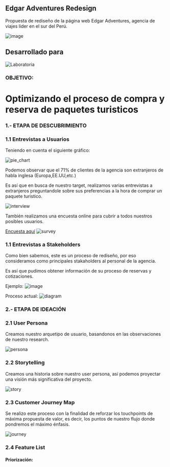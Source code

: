 ## Edgar Adventures Redesign

Propuesta de rediseño de la página web Edgar Adventures, agencia de viajes lider en el sur del Perú. 

![image](assets/images/vista01.PNG)


## Desarrollado para
![Laboratoria](assets/images/logo_laboratoria.png)


### **OBJETIVO**:
# Optimizando el proceso de compra y reserva de paquetes turisticos

### 1.- ETAPA DE DESCUBRIMIENTO

### 1.1 Entrevistas a Usuarios

Teniendo en cuenta el siguiente gráfico: 

![pie_chart](assets/images/customers.png)

Podemos observar que el 71% de clientes de la agencia son extranjeros de habla inglesa (Europa,EE.UU,etc.)

Es así que en busca de nuestro target, realizamos varias entrevistas a extranjeros preguntandole sobre sus preferencias a la hora de comprar un paquete turistico.

![interview](assets/images/interviews.jpg)

También realizamos una encuesta online para cubrir a todos nuestros posibles usuarios.

[Encuesta aquí](https://goo.gl/forms/w2irgA6j4AURcMVN2)
![survey](assets/images/survey.PNG)

### 1.1 Entrevistas a Stakeholders

Como bien sabemos, este es un proceso de rediseño, por eso consideramos como  principales stakaholders al personal de la agencia.

Es así que pudimos obtener información de su proceso de reservas y cotizaciones.

Ejemplo:
![image](assets/images/example.PNG)

Proceso actual:
![diagram](assets/images/diagram.png)

### 2.- ETAPA DE IDEACIÓN

### 2.1 User Persona

Creamos nuestro arquetipo de usuario, basandonos en las observaciones de nuestro research.

![persona](assets/images/persona.PNG)

### 2.2 Storytelling 

 Creamos una historia sobre nuestro user persona, así podemos proyectar una visión más significativa del proyecto.

 

![story](assets/images/storytell.png)

### 2.3 Customer Journey Map 

Se realizo este proceso con la finalidad de reforzar los touchpoints de máxima propuesta de valor, es decir, los puntos de nuestro flujo donde pondremos el máximo énfasis.

![journey](assets/images/journey_map.png)

### 2.4 Feature List

#### Priorización: